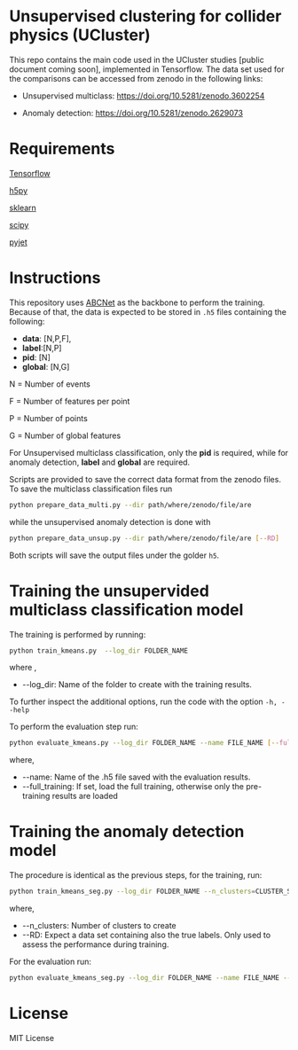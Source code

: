 # Unsupervised clustering for collider physics (UCluster)
This repo contains the main code used in the UCluster studies [public document coming soon], implemented in Tensorflow. 
The data set used for the comparisons can be accessed from zenodo in the following links:

* Unsupervised multiclass: https://doi.org/10.5281/zenodo.3602254

* Anomaly detection: https://doi.org/10.5281/zenodo.2629073

# Requirements

[Tensorflow](https://www.tensorflow.org/)

[h5py](https://www.h5py.org/)

[sklearn](https://scikit-learn.org/stable/)

[scipy](https://www.scipy.org/)

[pyjet](https://github.com/scikit-hep/pyjet)


# Instructions

This repository uses <a href="https://link.springer.com/article/10.1140%2Fepjp%2Fs13360-020-00497-3" target="_blank">ABCNet</a> as the backbone to perform the training. Because of that, the data is expected to be stored in ```.h5``` files containing the following:

* **data**: [N,P,F], 
* **label**:[N,P]
* **pid**: [N]
* **global**: [N,G]

N = Number of events

F = Number of features per point

P = Number of points

G = Number of global features

For Unsupervised multiclass classification, only the **pid** is required, while for anomaly detection, **label** and **global** are required.

Scripts are provided to save the correct data format from the zenodo files. To save the multiclass classification files run

```bash
python prepare_data_multi.py --dir path/where/zenodo/file/are
```
while the unsupervised anomaly detection is done with

```bash
python prepare_data_unsup.py --dir path/where/zenodo/file/are [--RD]
```
Both scripts will save the output files under the golder ```h5```. 

# Training the unsupervided multiclass classification model

The training is performed by running:

```bash
python train_kmeans.py  --log_dir FOLDER_NAME 
```

where ,
* --log_dir: Name of the folder to create with the training results.

To further inspect the additional options, run the code with the option ```-h, --help```

To perform the evaluation step run:

```bash
python evaluate_kmeans.py --log_dir FOLDER_NAME --name FILE_NAME [--full_training]
```

where,
* --name: Name of the .h5 file saved with the evaluation results.
* --full_training: If set, load the full training, otherwise only the pre-training results are loaded

# Training the anomaly detection model

The procedure is identical as the previous steps, for the training, run:

```bash
python train_kmeans_seg.py --log_dir FOLDER_NAME --n_clusters=CLUSTER_SIZE [--RD] 
```

where,
* --n_clusters: Number of clusters to create
* --RD: Expect a data set containing also the true labels. Only used to assess the performance during training.

For the evaluation run:

```bash
python evaluate_kmeans_seg.py --log_dir FOLDER_NAME --name FILE_NAME --n_clusters=CLUSTER_SIZE --RD [--full_train]
```


# License

MIT License